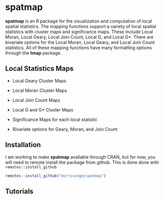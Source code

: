 # spatmap

**spatmap** is an R package for the visualization and computation of local spatial statistics. The
mapping functions support a variety of local spatial statistics with cluster maps and 
significance maps. These include Local Moran, Local Geary, Local Join Count, Local G, and Local G*.
There are bivariate options for the Local Moran, Local Geary, and Local Join Count statistics.
All of these mapping functions have many formatting options through the **tmap** package.

## Local Statistics Maps

- Local Geary Cluster Maps

- Local Moran Cluster Maps

- Local Join Count Maps

- Local G and G* Cluster Maps

- Significance Maps for each local statistic

- Bivariate options for Geary, Moran, and Join Count

## Installation

I am working to make **spatmap** available through CRAN, but for now, you will need to 
remote install the package from github. This is done done with `remotes::install_github`

```r
remotes::install_github("morrisonge/spatmap")
```



## Tutorials 












